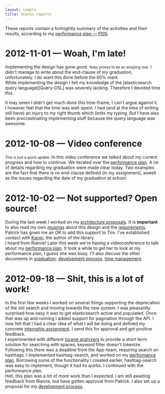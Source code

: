 ```yaml
---
layout: simple
title: Status reports
---
```


These reports contain a fortnightly summary of the activities and their results, according to my [performance plan — PI05](performance-plan.html#ref-PI05).

# 2012-11-01 — Woah, I'm late!
Implementing the design has gone good. <small>Ruby proves to be an amazing tool</small>. I didn't manage to write about the end-clause of my graduation, unfortunately. I do want this done before the 60% mark.  
While implementing the design I felt my knowledge of the [elasticsearch query language][Query-DSL] was severely lacking. Therefore I devoted time this.

It may seem I didn't get much done this time-frame; I can't argue against it. I however feel that the time was well-spent. I had (and at the time of writing still have) an injury to my right thumb which limits my typing. But I have also been procrastinating implementing stuff because the query language was awesome.

# 2012-10-08 — Video conference
<small>This is just a quick update.</small>
In this video conference we talked about my current progress and how to continue. We iterated over the [performance plan]. A lot of details regarding my graduation were made clear today. Two examples are the fact that there is no end-clause defined (in my assignment), aswell as the issues regarding the date of my graduation at school.

# 2012-10-02 — Not supported? Open source!
During the last week I worked on my [architecture proposals]. It is **important** to also read my own [musings] about this design and the [requirements]. Patrick has given me an *OK* to add this support to Tire. I've established contact with [Karmi](http://karmi.cz/en), the author of the library.  
I heard from Rianne! Later this week we're having a videoconference to talk about my [performance plan]. It took a while to get her to look at my performance plan, I guess she was busy. I'll also discuss the other documents in [graduation]: [development process], [time management].

[architecture proposals]: architecture/design.html
[musings]: architecture/musings.html
[requirements]: architecture/requirements.html
[graduation]: index.html
[time management]: time-management.html


# 2012-09-18 — Shit, this is a lot of work!
In the first few weeks I worked on several things supporting the deprecation of the old search and moving towards the new system. I was pleasantly surprised how easy it was to get elasticsearch active and populated. Once that was up and running I added support for pagination through the API. I now felt that I had a clear idea of what I will be doing and defined my concrete [internship assignment]. I send this for approval and got positive feedback.  
I experimented with different [lucene analyzers] to provide a short term solution for searching with spaces, keyword filter doesn't tokenize. Following this there was a deadline from the App-team, requiring search on hashtags. I implemented hashtag-search, and worked on my [performance plan]. Borrowing some of the functionality I created earlier, hashtag-search was easy to implement, though it had its quirks. I continued with the performance plan.  
Hell, this plan was a lot of more work than I expected. I am still awaiting feedback from Rianne, but have gotten approval from Patrick. I also set up a proposal for my [development process].

[internship assignment]: graduation-assignment.html
[lucene analyzers]: http://lucene.apache.org/core/old_versioned_docs/versions/3_0_1/api/all/org/apache/lucene/analysis/Analyzer.html
[performance plan]: performance-plan.html
[development process]: development-process.html
